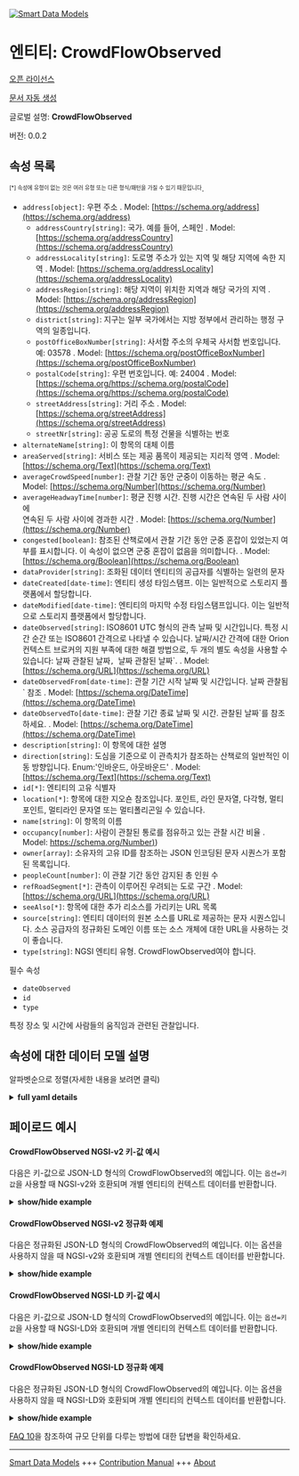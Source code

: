 <!-- 10-Header -->    
[![Smart Data Models](https://smartdatamodels.org/wp-content/uploads/2022/01/SmartDataModels_logo.png "Logo")](https://smartdatamodels.org)    
엔티티: CrowdFlowObserved    
======================<!-- /10-Header -->    
<!-- 15-License -->    
[오픈 라이선스](https://github.com/smart-data-models//dataModel.Transportation/blob/master/CrowdFlowObserved/LICENSE.md)    
[문서 자동 생성](https://docs.google.com/presentation/d/e/2PACX-1vTs-Ng5dIAwkg91oTTUdt8ua7woBXhPnwavZ0FxgR8BsAI_Ek3C5q97Nd94HS8KhP-r_quD4H0fgyt3/pub?start=false&loop=false&delayms=3000#slide=id.gb715ace035_0_60)    
<!-- /15-License -->    
<!-- 20-Description -->    
글로벌 설명: **CrowdFlowObserved**    
버전: 0.0.2    
<!-- /20-Description -->    
<!-- 30-PropertiesList -->    
## 속성 목록    
<sup><sub>[*] 속성에 유형이 없는 것은 여러 유형 또는 다른 형식/패턴을 가질 수 있기 때문입니다</sub></sup>.    
- `address[object]`: 우편 주소  . Model: [https://schema.org/address](https://schema.org/address)	- `addressCountry[string]`: 국가. 예를 들어, 스페인  . Model: [https://schema.org/addressCountry](https://schema.org/addressCountry)    
	- `addressLocality[string]`: 도로명 주소가 있는 지역 및 해당 지역에 속한 지역  . Model: [https://schema.org/addressLocality](https://schema.org/addressLocality)    
	- `addressRegion[string]`: 해당 지역이 위치한 지역과 해당 국가의 지역  . Model: [https://schema.org/addressRegion](https://schema.org/addressRegion)    
	- `district[string]`: 지구는 일부 국가에서는 지방 정부에서 관리하는 행정 구역의 일종입니다.      
	- `postOfficeBoxNumber[string]`: 사서함 주소의 우체국 사서함 번호입니다. 예: 03578  . Model: [https://schema.org/postOfficeBoxNumber](https://schema.org/postOfficeBoxNumber)    
	- `postalCode[string]`: 우편 번호입니다. 예: 24004  . Model: [https://schema.org/https://schema.org/postalCode](https://schema.org/https://schema.org/postalCode)    
	- `streetAddress[string]`: 거리 주소  . Model: [https://schema.org/streetAddress](https://schema.org/streetAddress)    
	- `streetNr[string]`: 공공 도로의 특정 건물을 식별하는 번호      
- `alternateName[string]`: 이 항목의 대체 이름  - `areaServed[string]`: 서비스 또는 제공 품목이 제공되는 지리적 영역  . Model: [https://schema.org/Text](https://schema.org/Text)- `averageCrowdSpeed[number]`: 관찰 기간 동안 군중이 이동하는 평균 속도  . Model: [https://schema.org/Number](https://schema.org/Number)- `averageHeadwayTime[number]`: 평균 진행 시간. 진행 시간은 연속된 두 사람 사이에    
    연속된 두 사람 사이에 경과한 시간  . Model: [https://schema.org/Number](https://schema.org/Number)- `congested[boolean]`: 참조된 산책로에서 관찰 기간 동안 군중 혼잡이 있었는지 여부를 표시합니다. 이 속성이 없으면 군중 혼잡이 없음을 의미합니다.  . Model: [https://schema.org/Boolean](https://schema.org/Boolean)- `dataProvider[string]`: 조화된 데이터 엔티티의 공급자를 식별하는 일련의 문자  - `dateCreated[date-time]`: 엔티티 생성 타임스탬프. 이는 일반적으로 스토리지 플랫폼에서 할당합니다.  - `dateModified[date-time]`: 엔티티의 마지막 수정 타임스탬프입니다. 이는 일반적으로 스토리지 플랫폼에서 할당합니다.  - `dateObserved[string]`: ISO8601 UTC 형식의 관측 날짜 및 시간입니다. 특정 시간 순간 또는 ISO8601 간격으로 나타낼 수 있습니다. 날짜/시간 간격에 대한 Orion 컨텍스트 브로커의 지원 부족에 대한 해결 방법으로, 두 개의 별도 속성을 사용할 수 있습니다: 날짜 관찰된 날짜`, `날짜 관찰된 날짜`.  . Model: [https://schema.org/URL](https://schema.org/URL)- `dateObservedFrom[date-time]`: 관찰 기간 시작 날짜 및 시간입니다. 날짜 관찰됨` 참조  . Model: [https://schema.org/DateTime](https://schema.org/DateTime)- `dateObservedTo[date-time]`: 관찰 기간 종료 날짜 및 시간. 관찰된 날짜`를 참조하세요.  . Model: [https://schema.org/DateTime](https://schema.org/DateTime)- `description[string]`: 이 항목에 대한 설명  - `direction[string]`: 도심을 기준으로 이 관측치가 참조하는 산책로의 일반적인 이동 방향입니다. Enum:'인바운드, 아웃바운드'  . Model: [https://schema.org/Text](https://schema.org/Text)- `id[*]`: 엔티티의 고유 식별자  - `location[*]`: 항목에 대한 지오숀 참조입니다. 포인트, 라인 문자열, 다각형, 멀티포인트, 멀티라인 문자열 또는 멀티폴리곤일 수 있습니다.  - `name[string]`: 이 항목의 이름  - `occupancy[number]`: 사람이 관찰된 통로를 점유하고 있는 관찰 시간 비율  . Model: [https://schema.org/Number)](https://schema.org/Number))- `owner[array]`: 소유자의 고유 ID를 참조하는 JSON 인코딩된 문자 시퀀스가 포함된 목록입니다.  - `peopleCount[number]`: 이 관찰 기간 동안 감지된 총 인원 수  - `refRoadSegment[*]`: 관측이 이루어진 우려되는 도로 구간  . Model: [https://schema.org/URL](https://schema.org/URL)- `seeAlso[*]`: 항목에 대한 추가 리소스를 가리키는 URL 목록  - `source[string]`: 엔티티 데이터의 원본 소스를 URL로 제공하는 문자 시퀀스입니다. 소스 공급자의 정규화된 도메인 이름 또는 소스 개체에 대한 URL을 사용하는 것이 좋습니다.  - `type[string]`: NGSI 엔티티 유형. CrowdFlowObserved여야 합니다.  <!-- /30-PropertiesList -->    
<!-- 35-RequiredProperties -->    
필수 속성    
- `dateObserved`  - `id`  - `type`  <!-- /35-RequiredProperties -->    
<!-- 40-RequiredProperties -->    
특정 장소 및 시간에 사람들의 움직임과 관련된 관찰입니다.    
<!-- /40-RequiredProperties -->    
<!-- 50-DataModelHeader -->    
## 속성에 대한 데이터 모델 설명    
알파벳순으로 정렬(자세한 내용을 보려면 클릭)    
<!-- /50-DataModelHeader -->    
<!-- 60-ModelYaml -->    
<details><summary><strong>full yaml details</strong></summary>      
```yaml    
CrowdFlowObserved:      
  description: CrowdFlowObserved      
  properties:      
    address:      
      description: The mailing address      
      properties:      
        addressCountry:      
          description: 'The country. For example, Spain'      
          type: string      
          x-ngsi:      
            model: https://schema.org/addressCountry      
            type: Property      
        addressLocality:      
          description: 'The locality in which the street address is, and which is in the region'      
          type: string      
          x-ngsi:      
            model: https://schema.org/addressLocality      
            type: Property      
        addressRegion:      
          description: 'The region in which the locality is, and which is in the country'      
          type: string      
          x-ngsi:      
            model: https://schema.org/addressRegion      
            type: Property      
        district:      
          description: 'A district is a type of administrative division that, in some countries, is managed by the local government'      
          type: string      
          x-ngsi:      
            type: Property      
        postOfficeBoxNumber:      
          description: 'The post office box number for PO box addresses. For example, 03578'      
          type: string      
          x-ngsi:      
            model: https://schema.org/postOfficeBoxNumber      
            type: Property      
        postalCode:      
          description: 'The postal code. For example, 24004'      
          type: string      
          x-ngsi:      
            model: https://schema.org/https://schema.org/postalCode      
            type: Property      
        streetAddress:      
          description: The street address      
          type: string      
          x-ngsi:      
            model: https://schema.org/streetAddress      
            type: Property      
        streetNr:      
          description: Number identifying a specific property on a public street      
          type: string      
          x-ngsi:      
            type: Property      
      type: object      
      x-ngsi:      
        model: https://schema.org/address      
        type: Property      
    alternateName:      
      description: An alternative name for this item      
      type: string      
      x-ngsi:      
        type: Property      
    areaServed:      
      description: The geographic area where a service or offered item is provided      
      type: string      
      x-ngsi:      
        model: https://schema.org/Text      
        type: Property      
    averageCrowdSpeed:      
      description: Average speed of the crowd transiting during the observation period      
      minimum: 0      
      type: number      
      x-ngsi:      
        model: https://schema.org/Number      
        type: Property      
        units: Kilometer per hour (Km/h).      
    averageHeadwayTime:      
      description: |-      
        Average headway time. Headway time is the time      
            elapsed between two consecutive persons      
      minimum: 0      
      type: number      
      x-ngsi:      
        model: https://schema.org/Number      
        type: Property      
        units: second (s)      
    congested:      
      description: Flags whether there was a crowd congestion during the observation period in the referred walkway. The absence of this attribute means no crowd congestion      
      type: boolean      
      x-ngsi:      
        model: https://schema.org/Boolean      
        type: Property      
    dataProvider:      
      description: A sequence of characters identifying the provider of the harmonised data entity      
      type: string      
      x-ngsi:      
        type: Property      
    dateCreated:      
      description: Entity creation timestamp. This will usually be allocated by the storage platform      
      format: date-time      
      type: string      
      x-ngsi:      
        type: Property      
    dateModified:      
      description: Timestamp of the last modification of the entity. This will usually be allocated by the storage platform      
      format: date-time      
      type: string      
      x-ngsi:      
        type: Property      
    dateObserved:      
      description: 'The date and time of this observation in ISO8601 UTC format. It can be represented by an specific time instant or by an ISO8601 interval. As a workaround for the lack of support of Orion Context Broker for datetime intervals, it can be used two separate attributes: `dateObservedFrom`, `dateObservedTo`'      
      type: string      
      x-ngsi:      
        model: https://schema.org/URL      
        type: Property      
    dateObservedFrom:      
      description: Observation period start date and time. See `dateObserved`      
      format: date-time      
      type: string      
      x-ngsi:      
        model: https://schema.org/DateTime      
        type: Property      
    dateObservedTo:      
      description: Observation period end date and time. See `dateObserved`.      
      format: date-time      
      type: string      
      x-ngsi:      
        model: https://schema.org/DateTime      
        type: Property      
    description:      
      description: A description of this item      
      type: string      
      x-ngsi:      
        type: Property      
    direction:      
      description: 'Usual direction of travel in the walkway referred by this observation with respect to the city center. Enum:''inbound, outbound'''      
      enum:      
        - inbound      
        - outbound      
      type: string      
      x-ngsi:      
        model: https://schema.org/Text      
        type: Property      
    id:      
      anyOf:      
        - description: Identifier format of any NGSI entity      
          maxLength: 256      
          minLength: 1      
          pattern: ^[\w\-\.\{\}\$\+\*\[\]`|~^@!,:\\]+$      
          type: string      
          x-ngsi:      
            type: Property      
        - description: Identifier format of any NGSI entity      
          format: uri      
          type: string      
          x-ngsi:      
            type: Property      
      description: Unique identifier of the entity      
      x-ngsi:      
        type: Property      
    location:      
      description: 'Geojson reference to the item. It can be Point, LineString, Polygon, MultiPoint, MultiLineString or MultiPolygon'      
      oneOf:      
        - description: Geojson reference to the item. Point      
          properties:      
            bbox:      
              items:      
                type: number      
              minItems: 4      
              type: array      
            coordinates:      
              items:      
                type: number      
              minItems: 2      
              type: array      
            type:      
              enum:      
                - Point      
              type: string      
          required:      
            - type      
            - coordinates      
          title: GeoJSON Point      
          type: object      
          x-ngsi:      
            type: GeoProperty      
        - description: Geojson reference to the item. LineString      
          properties:      
            bbox:      
              items:      
                type: number      
              minItems: 4      
              type: array      
            coordinates:      
              items:      
                items:      
                  type: number      
                minItems: 2      
                type: array      
              minItems: 2      
              type: array      
            type:      
              enum:      
                - LineString      
              type: string      
          required:      
            - type      
            - coordinates      
          title: GeoJSON LineString      
          type: object      
          x-ngsi:      
            type: GeoProperty      
        - description: Geojson reference to the item. Polygon      
          properties:      
            bbox:      
              items:      
                type: number      
              minItems: 4      
              type: array      
            coordinates:      
              items:      
                items:      
                  items:      
                    type: number      
                  minItems: 2      
                  type: array      
                minItems: 4      
                type: array      
              type: array      
            type:      
              enum:      
                - Polygon      
              type: string      
          required:      
            - type      
            - coordinates      
          title: GeoJSON Polygon      
          type: object      
          x-ngsi:      
            type: GeoProperty      
        - description: Geojson reference to the item. MultiPoint      
          properties:      
            bbox:      
              items:      
                type: number      
              minItems: 4      
              type: array      
            coordinates:      
              items:      
                items:      
                  type: number      
                minItems: 2      
                type: array      
              type: array      
            type:      
              enum:      
                - MultiPoint      
              type: string      
          required:      
            - type      
            - coordinates      
          title: GeoJSON MultiPoint      
          type: object      
          x-ngsi:      
            type: GeoProperty      
        - description: Geojson reference to the item. MultiLineString      
          properties:      
            bbox:      
              items:      
                type: number      
              minItems: 4      
              type: array      
            coordinates:      
              items:      
                items:      
                  items:      
                    type: number      
                  minItems: 2      
                  type: array      
                minItems: 2      
                type: array      
              type: array      
            type:      
              enum:      
                - MultiLineString      
              type: string      
          required:      
            - type      
            - coordinates      
          title: GeoJSON MultiLineString      
          type: object      
          x-ngsi:      
            type: GeoProperty      
        - description: Geojson reference to the item. MultiLineString      
          properties:      
            bbox:      
              items:      
                type: number      
              minItems: 4      
              type: array      
            coordinates:      
              items:      
                items:      
                  items:      
                    items:      
                      type: number      
                    minItems: 2      
                    type: array      
                  minItems: 4      
                  type: array      
                type: array      
              type: array      
            type:      
              enum:      
                - MultiPolygon      
              type: string      
          required:      
            - type      
            - coordinates      
          title: GeoJSON MultiPolygon      
          type: object      
          x-ngsi:      
            type: GeoProperty      
      x-ngsi:      
        type: GeoProperty      
    name:      
      description: The name of this item      
      type: string      
      x-ngsi:      
        type: Property      
    occupancy:      
      description: Fraction of the observation time where a person has been occupying the observed walkway      
      maximum: 1      
      minimum: 0      
      type: number      
      x-ngsi:      
        model: https://schema.org/Number)      
        type: Property      
    owner:      
      description: A List containing a JSON encoded sequence of characters referencing the unique Ids of the owner(s)      
      items:      
        anyOf:      
          - description: Identifier format of any NGSI entity      
            maxLength: 256      
            minLength: 1      
            pattern: ^[\w\-\.\{\}\$\+\*\[\]`|~^@!,:\\]+$      
            type: string      
            x-ngsi:      
              type: Property      
          - description: Identifier format of any NGSI entity      
            format: uri      
            type: string      
            x-ngsi:      
              type: Property      
        description: Unique identifier of the entity      
        x-ngsi:      
          type: Property      
      type: array      
      x-ngsi:      
        type: Property      
    peopleCount:      
      description: Total number of people detected during this observation      
      minimum: 0      
      type: number      
      x-ngsi:      
        type: Property      
    refRoadSegment:      
      anyOf:      
        - description: Identifier format of any NGSI entity      
          maxLength: 256      
          minLength: 1      
          pattern: ^[\w\-\.\{\}\$\+\*\[\]`|~^@!,:\\]+$      
          type: string      
          x-ngsi:      
            type: Property      
        - description: Identifier format of any NGSI entity      
          format: uri      
          type: string      
          x-ngsi:      
            type: Property      
      description: Concerned road segment on which the observation has been made      
      x-ngsi:      
        model: https://schema.org/URL      
        type: Relationship      
    seeAlso:      
      description: list of uri pointing to additional resources about the item      
      oneOf:      
        - items:      
            format: uri      
            type: string      
          minItems: 1      
          type: array      
        - format: uri      
          type: string      
      x-ngsi:      
        type: Property      
    source:      
      description: 'A sequence of characters giving the original source of the entity data as a URL. Recommended to be the fully qualified domain name of the source provider, or the URL to the source object'      
      type: string      
      x-ngsi:      
        type: Property      
    type:      
      description: NGSI Entity type. It has to be CrowdFlowObserved      
      enum:      
        - CrowdFlowObserved      
      type: string      
      x-ngsi:      
        type: Property      
  required:      
    - id      
    - type      
    - dateObserved      
  type: object      
  x-derived-from: ""      
  x-disclaimer: 'Redistribution and use in source and binary forms, with or without modification, are permitted  provided that the license conditions are met. Copyleft (c) 2022 Contributors to Smart Data Models Program'      
  x-license-url: https://github.com/smart-data-models/dataModel.Transportation/blob/master/CrowdFlowObserved/LICENSE.md      
  x-model-schema: https://smart-data-models.github.io/dataModel.Transportation/CrowdFlowObserved/schema.json      
  x-model-tags: ""      
  x-version: 0.0.2      
```    
</details>      
<!-- /60-ModelYaml -->    
<!-- 70-MiddleNotes -->    
<!-- /70-MiddleNotes -->    
<!-- 80-Examples -->    
## 페이로드 예시    
#### CrowdFlowObserved NGSI-v2 키-값 예시    
다음은 키-값으로 JSON-LD 형식의 CrowdFlowObserved의 예입니다. 이는 `옵션=키값`을 사용할 때 NGSI-v2와 호환되며 개별 엔티티의 컨텍스트 데이터를 반환합니다.    
<details><summary><strong>show/hide example</strong></summary>      
```json  
{  
  "id": "urn:ngsi-ld:CrowdFlowObserved:Valladolid_1",  
  "type": "CrowdFlowObserved",  
  "dateObserved": "2018-08-07T11:10:00/2018-08-07T11:15:00",  
  "dateObservedFrom": "2018-08-07T11:10:00Z",  
  "dateObservedTo": "2018-08-07T11:15:00Z",  
  "peopleCount": 100,  
  "averageHeadwayTime": 5,  
  "congested": false,  
  "direction": "inbound",  
  "location": {  
    "type": "LineString",  
    "coordinates": [  
      [  
        -4.73735395519672,  
        41.6538181849672  
      ],  
      [  
        -4.73414858659993,  
        41.6600594193478  
      ],  
      [  
        -4.73447575302641,  
        41.659585195093  
      ]  
    ]  
  }  
}  
```  
</details>    
#### CrowdFlowObserved NGSI-v2 정규화 예제    
다음은 정규화된 JSON-LD 형식의 CrowdFlowObserved의 예입니다. 이는 옵션을 사용하지 않을 때 NGSI-v2와 호환되며 개별 엔티티의 컨텍스트 데이터를 반환합니다.    
<details><summary><strong>show/hide example</strong></summary>      
```json  
{  
  "id": "urn:ngsi-ld:CrowdFlowObserved:Valladolid_1",  
  "type": "CrowdFlowObserved",  
  "dateObserved": {  
    "type": "DateTime",  
    "value": "2018-08-07T11:10:00"  
  },  
  "direction": {  
    "type": "Text",  
    "value": "inbound"  
  },  
  "dateObservedFrom": {  
    "type": "DateTime",  
    "value": "2018-08-07T11:10:00Z"  
  },  
  "peopleCount": {  
    "type": "Number",  
    "value": 100  
  },  
  "averageHeadwayTime": {  
    "type": "Number",  
    "value": 5  
  },  
  "dateObservedTo": {  
    "type": "DateTime",  
    "value": "2018-08-07T11:15:00Z"  
  },  
  "location": {  
    "type": "geo:json",  
    "value": {  
      "type": "LineString",  
      "coordinates": [  
        [  
          -4.73735395519672,  
          41.6538181849672  
        ],  
        [  
          -4.73414858659993,  
          41.6600594193478  
        ],  
        [  
          -4.73447575302641,  
          41.659585195093  
        ]  
      ]  
    }  
  },  
  "congested": {  
    "type": "Boolean",  
    "value": false  
  }  
}  
```  
</details>    
#### CrowdFlowObserved NGSI-LD 키-값 예시    
다음은 키-값으로 JSON-LD 형식의 CrowdFlowObserved의 예입니다. 이는 `옵션=키값`을 사용할 때 NGSI-LD와 호환되며 개별 엔티티의 컨텍스트 데이터를 반환합니다.    
<details><summary><strong>show/hide example</strong></summary>      
```json  
{  
  "id": "urn:ngsi-ld:CrowdFlowObserved:Valladolid_1",  
  "type": "CrowdFlowObserved",  
  "averageHeadwayTime": 5,  
  "congested": false,  
  "dateObserved": "2018-08-07T11:10:00/2018-08-07T11:15:00",  
  "dateObservedFrom": "2018-08-07T11:10:00Z",  
  "dateObservedTo": "2018-08-07T11:15:00Z",  
  "direction": "inbound",  
  "location": {  
    "coordinates": [  
      [  
        -4.73735395519672,  
        41.6538181849672  
      ],  
      [  
        -4.73414858659993,  
        41.6600594193478  
      ],  
      [  
        -4.73447575302641,  
        41.659585195093  
      ]  
    ],  
    "type": "LineString"  
  },  
  "peopleCount": 100,  
  "@context": [  
    "https://raw.githubusercontent.com/smart-data-models/dataModel.Transportation/master/context.jsonld"  
  ]  
}  
```  
</details>    
#### CrowdFlowObserved NGSI-LD 정규화 예제    
다음은 정규화된 JSON-LD 형식의 CrowdFlowObserved의 예입니다. 이는 옵션을 사용하지 않을 때 NGSI-LD와 호환되며 개별 엔티티의 컨텍스트 데이터를 반환합니다.    
<details><summary><strong>show/hide example</strong></summary>      
```json  
{  
  "id": "urn:ngsi-ld:CrowdFlowObserved:Valladolid_1",  
  "type": "CrowdFlowObserved",  
  "averageHeadwayTime": {  
    "type": "Property",  
    "value": 5  
  },  
  "congested": {  
    "type": "Property",  
    "value": false  
  },  
  "dateObserved": {  
    "type": "Property",  
    "value": {  
      "@type": "DateTime",  
      "@value": "2018-08-07T11:10:00"  
    }  
  },  
  "dateObservedFrom": {  
    "type": "Property",  
    "value": {  
      "@type": "DateTime",  
      "@value": "2018-08-07T11:10:00Z"  
    }  
  },  
  "dateObservedTo": {  
    "type": "Property",  
    "value": {  
      "@type": "DateTime",  
      "@value": "2018-08-07T11:15:00Z"  
    }  
  },  
  "direction": {  
    "type": "Property",  
    "value": "inbound"  
  },  
  "location": {  
    "type": "GeoProperty",  
    "value": {  
      "type": "LineString",  
      "coordinates": [  
        [  
          -4.73735395519672,  
          41.6538181849672  
        ],  
        [  
          -4.73414858659993,  
          41.6600594193478  
        ],  
        [  
          -4.73447575302641,  
          41.659585195093  
        ]  
      ]  
    }  
  },  
  "peopleCount": {  
    "type": "Property",  
    "value": 100  
  },  
  "@context": [  
    "https://raw.githubusercontent.com/smart-data-models/dataModel.Transportation/master/context.jsonld"  
  ]  
}  
```  
</details><!-- /80-Examples -->    
<!-- 90-FooterNotes -->    
<!-- /90-FooterNotes -->    
<!-- 95-Units -->    
[FAQ 10](https://smartdatamodels.org/index.php/faqs/)을 참조하여 규모 단위를 다루는 방법에 대한 답변을 확인하세요.    
<!-- /95-Units -->    
<!-- 97-LastFooter -->    
---    
[Smart Data Models](https://smartdatamodels.org) +++ [Contribution Manual](https://bit.ly/contribution_manual) +++ [About](https://bit.ly/Introduction_SDM)<!-- /97-LastFooter -->    

